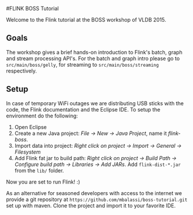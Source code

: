 #FLINK BOSS Tutorial

Welcome to the Flink tutorial at the BOSS workshop of VLDB 2015.

## Goals

The workshop gives a brief hands-on introduction to Flink's batch, graph and stream processing API's.
For the batch and graph intro please go to `src/main/boss/gelly`, for streaming to `src/main/boss/streaming` respectively.

## Setup

In case of temporary WiFi outages we are distributing USB sticks with the code, the Flink documentation and the Eclipse IDE.
To setup the environment do the following:

1. Open Eclipse
2. Create a new Java project: *File -> New -> Java Project*, name it *flink-boss*.
3. Import data into project: *Right click on project -> Import -> General -> Filesystem*
4. Add Flink fat jar to build path: *Right click on project -> Build Path -> Configure build path -> Libraries -> Add JARs*. Add `flink-dist-*.jar` from the `lib/` folder.

Now you are set to run Flink! :)

As an alternative for seasoned developers with access to the internet we provide a git repository at `https://github.com/mbalassi/boss-tutorial.git` set up with maven. Clone the project and import it to your favorite IDE.
